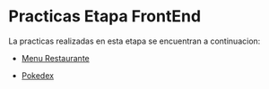 # Practicas Etapa FrontEnd

La practicas realizadas en esta etapa se encuentran a continuacion:

- [Menu Restaurante](https://github.com/CristianAM05/Launch-X/tree/main/BackEnd/JS%20Ejercicios/Ejercicio%203%20Amarre)

- [Pokedex](https://github.com/CristianAM05/Launch-X/blob/main/FrontEnd/Practicas%20FrontEnd/Pokedex)
